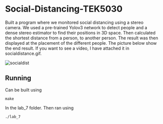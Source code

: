 # Social-Distancing-TEK5030
Built a program where we monitored social distancing using a stereo camera. We used a pre-trained Yolov3 network to detect people and a dense stereo estimator to find their positions in 3D space. Then calculated the shortest distance from a person, to another person. The result was then displayed at the placement of the different people. The picture below show the end result. If you want to see a video, I have attached it in socialdistance.gif.


![socialdist](https://user-images.githubusercontent.com/36857118/129191358-a19b831f-aedc-459d-8073-40d32ca8c7bf.PNG)

## Running
Can be built using
```
make 
```
In the lab_7 folder.
Then ran using
```
./lab_7
```

